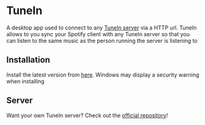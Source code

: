 # TuneIn

A desktop app used to connect to any [TuneIn server](https://github.com/MatievisTheKat/tunein-server) via a HTTP url. TuneIn allows to you sync your Spotify client with any TuneIn server so that you can listen to the same music as the person running the server is listening to

## Installation

Install the latest version from [here](https://github.com/MatievisTheKat/tunein-app/releases/latest). Windows may display a security warning when installing

## Server

Want your own TuneIn server? Check out the [official repository](https://github.com/MatievisTheKat/tunein-server)!
